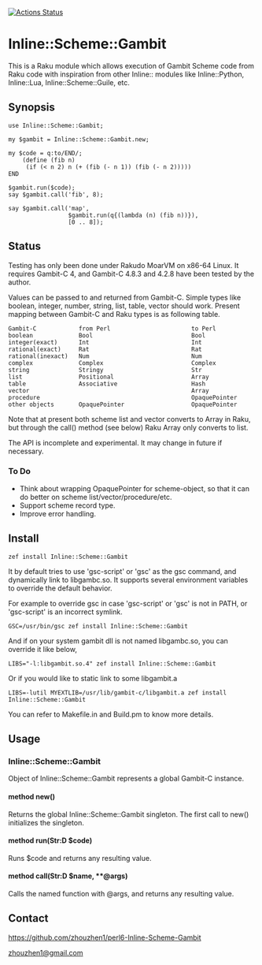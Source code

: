 [![Actions Status](https://github.com/iynehz/perl6-Inline-Scheme-Gambit/actions/workflows/ci.yml/badge.svg)](https://github.com/iynehz/perl6-Inline-Scheme-Gambit/actions)

# Inline::Scheme::Gambit

This is a Raku module which allows execution of Gambit Scheme code from
Raku code with inspiration from other Inline:: modules like
Inline::Python, Inline::Lua, Inline::Scheme::Guile, etc.

## Synopsis

    use Inline::Scheme::Gambit;

    my $gambit = Inline::Scheme::Gambit.new;

    my $code = q:to/END/;
        (define (fib n)
         (if (< n 2) n (+ (fib (- n 1)) (fib (- n 2)))))
    END

    $gambit.run($code);
    say $gambit.call('fib', 8);

    say $gambit.call('map',
                     $gambit.run(q{(lambda (n) (fib n))}),
                     [0 .. 8]);

## Status

Testing has only been done under Rakudo MoarVM on x86-64 Linux. It requires
Gambit-C 4, and Gambit-C 4.8.3 and 4.2.8 have been tested by the author. 

Values can be passed to and returned from Gambit-C. Simple types
like boolean, integer, number, string, list, table, vector should
work. Present mapping between Gambit-C and Raku types is as
following table. 

    Gambit-C            from Perl                       to Perl
    boolean             Bool                            Bool
    integer(exact)      Int                             Int
    rational(exact)     Rat                             Rat
    rational(inexact)   Num                             Num
    complex             Complex                         Complex
    string              Stringy                         Str
    list                Positional                      Array            
    table               Associative                     Hash            
    vector                                              Array
    procedure                                           OpaquePointer
    other objects       OpaquePointer                   OpaquePointer

Note that at present both scheme list and vector converts to Array
in Raku, but through the call() method (see below) Raku Array only
converts to list. 

The API is incomplete and experimental. It may change in future if
necessary.

### To Do

* Think about wrapping OpaquePointer for scheme-object, so that it can
do better on scheme list/vector/procedure/etc.
* Support scheme record type. 
* Improve error handling. 

## Install

    zef install Inline::Scheme::Gambit

It by default tries to use 'gsc-script' or 'gsc' as the gsc command,
and dynamically link to libgambc.so. It supports several environment
variables to override the default behavior. 

For example to override gsc in case 'gsc-script' or 'gsc' is not in
PATH, or 'gsc-script' is an incorrect symlink. 

    GSC=/usr/bin/gsc zef install Inline::Scheme::Gambit

And if on your system gambit dll is not named libgambc.so, you can override
it like below,

    LIBS="-l:libgambit.so.4" zef install Inline::Scheme::Gambit

Or if you would like to static link to some libgambit.a

    LIBS=-lutil MYEXTLIB=/usr/lib/gambit-c/libgambit.a zef install Inline::Scheme::Gambit

You can refer to Makefile.in and Build.pm to know more details.

## Usage

### Inline::Scheme::Gambit

Object of Inline::Scheme::Gambit represents a global Gambit-C instance. 

#### method new()

Returns the global Inline::Scheme::Gambit singleton. The first call to
new() initializes the singleton. 

#### method run(Str:D $code)

Runs $code and returns any resulting value.

#### method call(Str:D $name, \*\*@args)

Calls the named function with @args, and returns any resulting value.

## Contact

https://github.com/zhouzhen1/perl6-Inline-Scheme-Gambit

zhouzhen1@gmail.com

